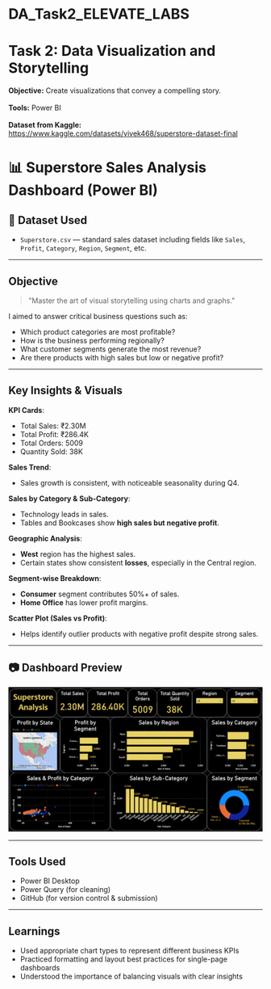 # DA_Task2_ELEVATE_LABS
# Task 2: Data Visualization and Storytelling
<b>Objective:</b> Create visualizations that convey a compelling story.<br><br>
<b>Tools:</b> Power BI<br><br>
<b>Dataset from Kaggle:</b> https://www.kaggle.com/datasets/vivek468/superstore-dataset-final

# 📊 Superstore Sales Analysis Dashboard (Power BI)

## 📁 Dataset Used

- `Superstore.csv` — standard sales dataset including fields like `Sales`, `Profit`, `Category`, `Region`, `Segment`, etc.

---

## Objective

> "Master the art of visual storytelling using charts and graphs."

I aimed to answer critical business questions such as:
- Which product categories are most profitable?
- How is the business performing regionally?
- What customer segments generate the most revenue?
- Are there products with high sales but low or negative profit?

---

## Key Insights & Visuals

**KPI Cards**:  
- Total Sales: ₹2.30M  
- Total Profit: ₹286.4K  
- Total Orders: 5009  
- Quantity Sold: 38K  

**Sales Trend**:  
- Sales growth is consistent, with noticeable seasonality during Q4.

**Sales by Category & Sub-Category**:  
- Technology leads in sales.  
- Tables and Bookcases show **high sales but negative profit**.

**Geographic Analysis**:  
- **West** region has the highest sales.  
- Certain states show consistent **losses**, especially in the Central region.

**Segment-wise Breakdown**:  
- **Consumer** segment contributes 50%+ of sales.  
- **Home Office** has lower profit margins.

**Scatter Plot (Sales vs Profit)**:  
- Helps identify outlier products with negative profit despite strong sales.

---

## 📷 Dashboard Preview

![Superstore Dashboard](Superstore%20Analysis%20Dashboard.png)

---

## Tools Used

- Power BI Desktop
- Power Query (for cleaning)
- GitHub (for version control & submission)

---

## Learnings

- Used appropriate chart types to represent different business KPIs  
- Practiced formatting and layout best practices for single-page dashboards  
- Understood the importance of balancing visuals with clear insights
